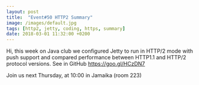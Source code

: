 ```yaml
---
layout: post
title:  "Event#50 HTTP2 Summary"
image: /images/default.jpg
tags: [http2, jetty, coding, https, summary]
date: 2018-03-01 11:32:00 +0200
---
```


Hi, this week on Java club
we configured Jetty to run in HTTP/2 mode with push support and compared performance between HTTP1.1 and HTTP/2 protocol versions. See in GitHub https://goo.gl/HCzDN7

Join us next Thursday, at 10:00 in Jamaika (room 223)

